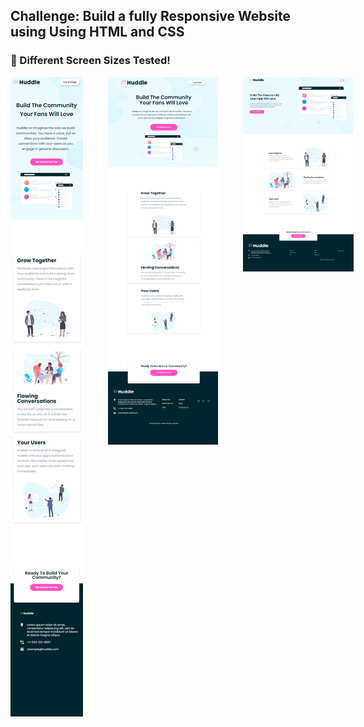 ## Challenge: Build a fully Responsive Website using Using HTML and CSS

### 🚀 Different Screen Sizes Tested!


<div style="display:flex;">
  <img src='screenshots/phone.png' style="width:35%; 
 height:70%; margin-right: 40px;">
  <img src='screenshots/tab.png' style="width:35%; height:70%; margin-right: 40px;">
  <img src='screenshots/laptop.png' style="width:35%; height:70%; margin-right: 40px;">
</div>
